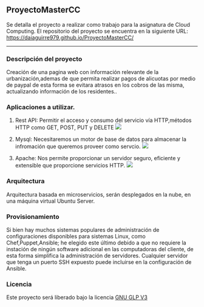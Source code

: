 ## ProyectoMasterCC

Se detalla el proyecto a realizar como trabajo para la asignatura de Cloud Computing. El repositorio del proyecto se encuentra en la siguiente URL: https://daiaguirre979.github.io/ProyectoMasterCC/

***

### Descripción del proyecto

Creación de una pagina web con información relevante de la urbanización,ademas de que permita realizar pagos de alicuotas por medio de paypal de esta forma se evitara atrasos en los cobros de las misma, actualizando información de los residentes..

### Aplicaciones a utilizar.

1. Rest API: Permitir el acceso y consumo del servicio vía HTTP,métodos HTTP como GET, POST, PUT y DELETE
![](https://i.stack.imgur.com/f2D05.png)

2. Mysql: Necesitaremos un motor de base de datos para almacenar la infromación que queremos proveer como servcio.
![](http://www.grupotitan.com/wp-content/uploads/2015/05/mysql-respaldo-767x767.png)

3. Apache: Nos permite proporcionar un servidor seguro, eficiente y extensible que proporcione servicios HTTP.
![](http://www.grupotitan.com/wp-content/uploads/2015/05/mysql-respaldo-767x767.png)


### Arquitectura

Arquitectura basada en microservicios, serán desplegados en la nube, en una máquina virtual Ubuntu Server.

### Provisionamiento

Si bien hay muchos sistemas populares de administración de configuraciones disponibles para sistemas Linux, como Chef,Puppet,Ansible; he elegido este último debido a que no requiere la instación de  ningún software adicional en las computadoras del cliente, de esta forma simplifica la administración de servidores. Cualquier servidor que tenga un puerto SSH expuesto puede incluirse en la configuración de Ansible.

### Licencia

Este proyecto será liberado bajo la licencia [GNU GLP V3](https://github.com/daiaguirre979/ProyectoMasterCC/blob/master/LICENSE)




